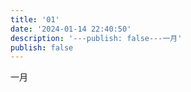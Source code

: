 ```yaml
---
title: '01'
date: '2024-01-14 22:40:50'
description: '---publish: false---一月'
publish: false
---
```

一月
